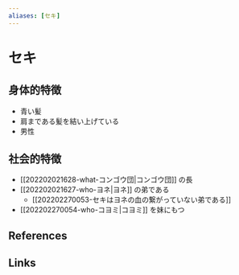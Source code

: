 ```yaml
---
aliases: [セキ]
---
```

# セキ

## 身体的特徴

- 青い髪
- 肩まである髪を結い上げている
- 男性

## 社会的特徴

- [[202202021628-what-コンゴウ団|コンゴウ団]] の長
- [[202202021627-who-ヨネ|ヨネ]] の弟である
	- [[202202270053-セキはヨネの血の繋がっていない弟である]]
- [[202202270054-who-コヨミ|コヨミ]] を妹にもつ

## References



## Links


